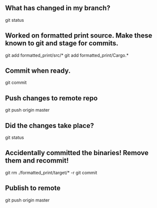 ## What has changed in my branch?
git status

## Worked on formatted print source. Make these known to git and stage for commits.
git add formatted_print/src/*
git add formatted_print/Cargo.*

## Commit when ready.
git commit

## Push changes to remote repo
git push origin master

## Did the changes take place?
git status

## Accidentally committed the binaries! Remove them and recommit!
git rm ./formatted_print/target/* -r
git commit

## Publish to remote
git push origin master

